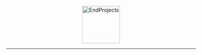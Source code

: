 <p align="center">
    <a href="https://endjiansyah.github.io" target="_blank"><img src="https://endjiansyah.github.io/assets/title.png" height="100" alt="EndProjects"></a>
</p>
<hr>
